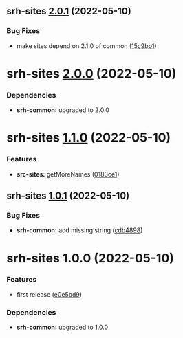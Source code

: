 ## srh-sites [2.0.1](https://github.com/dbouwman/sem-rel-harness/compare/srh-sites@2.0.0...srh-sites@2.0.1) (2022-05-10)


### Bug Fixes

* make sites depend on 2.1.0 of common ([15c9bb1](https://github.com/dbouwman/sem-rel-harness/commit/15c9bb1b6519b21d1402dea8fb2f78ef51e7e196))

# srh-sites [2.0.0](https://github.com/dbouwman/sem-rel-harness/compare/srh-sites@1.1.0...srh-sites@2.0.0) (2022-05-10)





### Dependencies

* **srh-common:** upgraded to 2.0.0

# srh-sites [1.1.0](https://github.com/dbouwman/sem-rel-harness/compare/srh-sites@1.0.1...srh-sites@1.1.0) (2022-05-10)


### Features

* **src-sites:** getMoreNames ([0183ce1](https://github.com/dbouwman/sem-rel-harness/commit/0183ce19cf921ced1b7ff43246a5966325dfc67f))

## srh-sites [1.0.1](https://github.com/dbouwman/sem-rel-harness/compare/srh-sites@1.0.0...srh-sites@1.0.1) (2022-05-10)


### Bug Fixes

* **srh-common:** add missing string ([cdb4898](https://github.com/dbouwman/sem-rel-harness/commit/cdb4898733ee5c19a2ba87316764d8ab78a10c11))

# srh-sites 1.0.0 (2022-05-10)


### Features

* first release ([e0e5bd9](https://github.com/dbouwman/sem-rel-harness/commit/e0e5bd9c1da0b79169cb7b63c5c3e478f3a800b6))





### Dependencies

* **srh-common:** upgraded to 1.0.0
